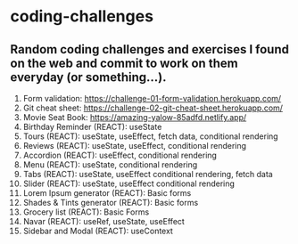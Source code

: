 # coding-challenges

## Random coding challenges and exercises I found on the web and commit to work on them everyday (or something...).

1.  Form validation: https://challenge-01-form-validation.herokuapp.com/
2.  Git cheat sheet: https://challenge-02-git-cheat-sheet.herokuapp.com/
3.  Movie Seat Book: https://amazing-yalow-85adfd.netlify.app/
4.  Birthday Reminder (REACT): useState
5.  Tours (REACT): useState, useEffect, fetch data, conditional rendering
6.  Reviews (REACT): useState, useEffect, conditional rendering
7.  Accordion (REACT): useEffect, conditional rendering
8.  Menu (REACT): useState, conditional rendering
9.  Tabs (REACT): useState, useEffect conditional rendering, fetch data
10. Slider (REACT): useState, useEffect conditional rendering
11. Lorem Ipsum generator (REACT): Basic forms
12. Shades & Tints generator (REACT): Basic forms
13. Grocery list (REACT): Basic Forms
14. Navar (REACT): useRef, useState, useEffect
15. Sidebar and Modal (REACT): useContext
